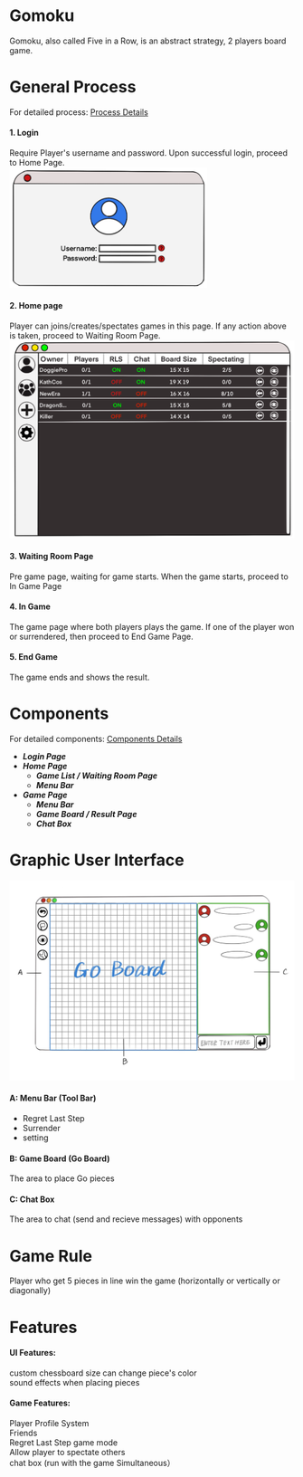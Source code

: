 # Gomoku
Gomoku, also called Five in a Row, is an abstract strategy, 2 players board game. <br>
# General Process
For detailed process: [Process Details](https://github.com/ZhihengChang/Gomoku/blob/main/doc/processDetails.md)
#### **1. Login** <br>
Require Player's username and password. Upon successful login, proceed to Home Page. <br>
<img src="https://github.com/ZhihengChang/Gomoku/blob/main/doc/img/loginUI.png" style="" width="350"> <br>
#### **2. Home page** 
Player can joins/creates/spectates games in this page. If any action above is taken, proceed to Waiting Room Page. <br>
<img src="https://github.com/ZhihengChang/Gomoku/blob/main/doc/img/homePageUI.png" width="650"> <br>
#### **3. Waiting Room Page** 
Pre game page, waiting for game starts. When the game starts, proceed to In Game Page
#### **4. In Game** 
The game page where both players plays the game. If one of the player won or surrendered, then proceed to End Game Page.
#### **5. End Game** 
The game ends and shows the result.

# Components
For detailed components: [Components Details](https://github.com/ZhihengChang/Gomoku/blob/main/doc/componentsDetails.md)
- ***Login Page***
- ***Home Page***
  - ***Game List / Waiting Room Page***
  - ***Menu Bar***
- ***Game Page***
  - ***Menu Bar***
  - ***Game Board / Result Page***
  - ***Chat Box***
  
# Graphic User Interface
<img src="https://github.com/ZhihengChang/Gomoku/blob/main/doc/img/UI_design.jpg" width="650"> <br>
#### A: Menu Bar (Tool Bar)
- Regret Last Step
- Surrender
- setting
#### B: Game Board (Go Board)
The area to place Go pieces 
#### C: Chat Box
The area to chat (send and recieve messages) with opponents
# Game Rule
Player who get 5 pieces in line win the game (horizontally or vertically or diagonally) <br>
# Features
#### UI Features:
custom chessboard size
can change piece's color <br>
sound effects when placing pieces <br>
#### Game Features:
Player Profile System <br>
Friends <br>
Regret Last Step game mode <br>
Allow player to spectate others <br>
chat box (run with the game Simultaneous）<br>


